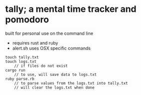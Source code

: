 # tally; a mental time tracker and pomodoro

built for personal use on the command line

* requires rust and ruby
* alert.sh uses OSX specific commands

```
touch tally.txt
touch logs.txt 
    // if files do not exist
cargo run 
    // to use, will save data to logs.txt
ruby parse.rb 
    // to parse values from the logs.txt into tally.txt 
    // will clear the logs.txt when done
```

